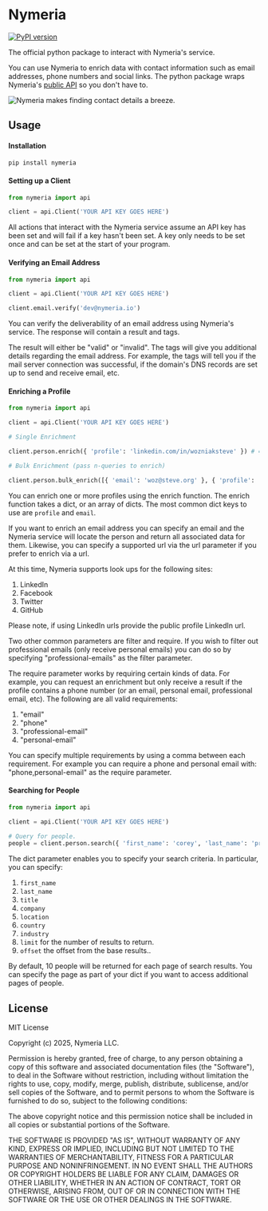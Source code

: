 # Nymeria

[![PyPI version](https://badge.fury.io/py/nymeria.svg)](https://badge.fury.io/py/nymeria)

The official python package to interact with Nymeria's service.

You can use Nymeria to enrich data with contact information such as email
addresses, phone numbers and social links. The python package wraps Nymeria's [public
API](https://www.nymeria.io/developers) so you don't have to.

![Nymeria makes finding contact details a breeze.](https://www.nymeria.io/static/images/marquee.png)

## Usage

#### Installation

```bash
pip install nymeria
```

#### Setting up a Client

```python
from nymeria import api

client = api.Client('YOUR API KEY GOES HERE')
```

All actions that interact with the Nymeria service assume an API key has been
set and will fail if a key hasn't been set. A key only needs to be set once and
can be set at the start of your program.

#### Verifying an Email Address

```python
from nymeria import api

client = api.Client('YOUR API KEY GOES HERE')

client.email.verify('dev@nymeria.io')
```

You can verify the deliverability of an email address using Nymeria's service.
The response will contain a result and tags.

The result will either be "valid" or "invalid". The tags will give you
additional details regarding the email address. For example, the tags will tell
you if the mail server connection was successful, if the domain's DNS records
are set up to send and receive email, etc.

#### Enriching a Profile

```python
from nymeria import api

client = api.Client('YOUR API KEY GOES HERE')

# Single Enrichment

client.person.enrich({ 'profile': 'linkedin.com/in/wozniaksteve' }) # => dict (see below)

# Bulk Enrichment (pass n-queries to enrich)

client.person.bulk_enrich([{ 'email': 'woz@steve.org' }, { 'profile': 'github.com/nymeriaio' }])
```

You can enrich one or more profiles using the enrich function. The enrich
function takes a dict, or an array of dicts. The most common dict keys
to use are `profile` and `email`.

If you want to enrich an email address you can specify an email and the Nymeria
service will locate the person and return all associated data for them.
Likewise, you can specify a supported url via the url parameter if you prefer
to enrich via a url.

At this time, Nymeria supports look ups for the following sites:

1. LinkedIn
1. Facebook
1. Twitter
1. GitHub

Please note, if using LinkedIn urls provide the public profile LinkedIn url.

Two other common parameters are filter and require. If you wish to filter out
professional emails (only receive personal emails) you can do so by specifying
"professional-emails" as the filter parameter.

The require parameter works by requiring certain kinds of data. For example,
you can request an enrichment but only receive a result if the profile
contains a phone number (or an email, personal email, professional email,
etc). The following are all valid requirements:

1. "email"
1. "phone"
1. "professional-email"
1. "personal-email"

You can specify multiple requirements by using a comma
between each requirement. For example you can require a
phone and personal email with: "phone,personal-email" as
the require parameter.

#### Searching for People

```python
from nymeria import api

client = api.Client('YOUR API KEY GOES HERE')

# Query for people.
people = client.person.search({ 'first_name': 'corey', 'last_name': 'prophitt' })
```

The dict parameter enables you to specify your search criteria. In
particular, you can specify:

1. `first_name` 
1. `last_name` 
1. `title` 
1. `company` 
1. `location` 
1. `country` 
1. `industry` 
1. `limit` for the number of results to return.
1. `offset` the offset from the base results..

By default, 10 people will be returned for each page of search
results. You can specify the page as part of your dict if you
want to access additional pages of people.

## License

MIT License

Copyright (c) 2025, Nymeria LLC.

Permission is hereby granted, free of charge, to any person obtaining a copy
of this software and associated documentation files (the "Software"), to deal
in the Software without restriction, including without limitation the rights
to use, copy, modify, merge, publish, distribute, sublicense, and/or sell
copies of the Software, and to permit persons to whom the Software is
furnished to do so, subject to the following conditions:

The above copyright notice and this permission notice shall be included in all
copies or substantial portions of the Software.

THE SOFTWARE IS PROVIDED "AS IS", WITHOUT WARRANTY OF ANY KIND, EXPRESS OR
IMPLIED, INCLUDING BUT NOT LIMITED TO THE WARRANTIES OF MERCHANTABILITY,
FITNESS FOR A PARTICULAR PURPOSE AND NONINFRINGEMENT. IN NO EVENT SHALL THE
AUTHORS OR COPYRIGHT HOLDERS BE LIABLE FOR ANY CLAIM, DAMAGES OR OTHER
LIABILITY, WHETHER IN AN ACTION OF CONTRACT, TORT OR OTHERWISE, ARISING FROM,
OUT OF OR IN CONNECTION WITH THE SOFTWARE OR THE USE OR OTHER DEALINGS IN THE
SOFTWARE.

